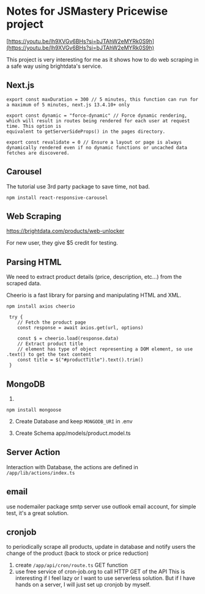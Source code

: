 # Notes for JSMastery Pricewise project

[https://youtu.be/lh9XVGv6BHs?si=bJTAhW2eMYRk0S9h](https://youtu.be/lh9XVGv6BHs?si=bJTAhW2eMYRk0S9h)

This project is very interesting for me as it shows how to do web scraping in a safe way using brightdata's service.

## Next.js

```
export const maxDuration = 300 // 5 minutes, this function can run for a maximum of 5 minutes, next.js 13.4.10+ only

export const dynamic = "force-dynamic" // Force dynamic rendering, which will result in routes being rendered for each user at request time. This option is
equivalent to getServerSideProps() in the pages directory.

export const revalidate = 0 // Ensure a layout or page is always dynamically rendered even if no dynamic functions or uncached data fetches are discovered.
```

## Carousel

The tutorial use 3rd party package to save time, not bad.

```
npm install react-responsive-carousel
```

## Web Scraping

https://brightdata.com/products/web-unlocker

For new user, they give $5 credit for testing.

## Parsing HTML

We need to extract product details (price, description, etc...) from the scraped data.

Cheerio is a fast library for parsing and manipulating HTML and XML.

```
npm install axios cheerio

 try {
    // Fetch the product page
    const response = await axios.get(url, options)

    const $ = cheerio.load(response.data)
    // Extract product title
    // element has type of object representing a DOM element, so use .text() to get the text content
    const title = $("#productTitle").text().trim()
 }
```

## MongoDB

1.

```
npm install mongoose
```

2. Create Database and keep `MONGODB_URI` in .env

3. Create Schema
   app/models/product.model.ts

## Server Action

Interaction with Database, the actions are defined in
`/app/lib/actions/index.ts`

## email

use nodemailer package
smtp server use outlook email account, for simple test, it's a great solution.

## cronjob

to periodically scrape all products, update in database and notify users the change of the product (back to stock or price reduction)

1. create `/app/api/cron/route.ts` GET function
2. use free service of cron-job.org to call HTTP GET of the API
   This is interesting if I feel lazy or I want to use serverless solution.
   But if I have hands on a server, I will just set up cronjob by myself.
